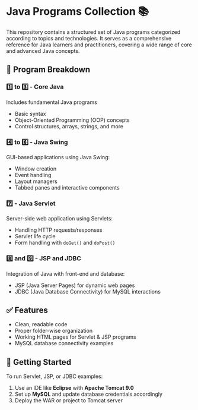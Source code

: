 # Java Programs Collection 📚

This repository contains a structured set of Java programs categorized according to topics and technologies. It serves as a comprehensive reference for Java learners and practitioners, covering a wide range of core and advanced Java concepts.

## 📂 Program Breakdown

### 1️⃣ to 3️⃣ - **Core Java**
Includes fundamental Java programs
- Basic syntax
- Object-Oriented Programming (OOP) concepts
- Control structures, arrays, strings, and more

### 4️⃣ to 6️⃣ - **Java Swing**
GUI-based applications using Java Swing:
- Window creation
- Event handling
- Layout managers
- Tabbed panes and interactive components

### 7️⃣ - **Java Servlet**
Server-side web application using Servlets:
- Handling HTTP requests/responses
- Servlet life cycle
- Form handling with `doGet()` and `doPost()`

### 8️⃣ and 9️⃣ - **JSP and JDBC**
Integration of Java with front-end and database:
- JSP (Java Server Pages) for dynamic web pages
- JDBC (Java Database Connectivity) for MySQL interactions

## ✅ Features
- Clean, readable code
- Proper folder-wise organization
- Working HTML pages for Servlet & JSP programs
- MySQL database connectivity examples

## 🚀 Getting Started
To run Servlet, JSP, or JDBC examples:
1. Use an IDE like **Eclipse** with **Apache Tomcat 9.0**
2. Set up **MySQL** and update database credentials accordingly
3. Deploy the WAR or project to Tomcat server

